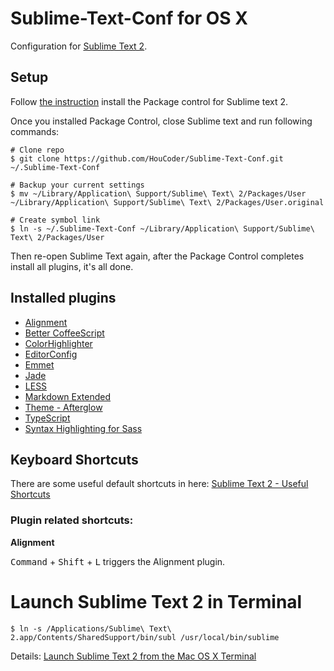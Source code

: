 # Sublime-Text-Conf for OS X

Configuration for [Sublime Text 2](http://www.sublimetext.com/2).

## Setup

Follow [the instruction](https://packagecontrol.io/installation#st2) install the Package control for Sublime text 2.

Once you installed Package Control, close Sublime text and run following commands:

```shell
# Clone repo
$ git clone https://github.com/HouCoder/Sublime-Text-Conf.git ~/.Sublime-Text-Conf

# Backup your current settings
$ mv ~/Library/Application\ Support/Sublime\ Text\ 2/Packages/User ~/Library/Application\ Support/Sublime\ Text\ 2/Packages/User.original

# Create symbol link
$ ln -s ~/.Sublime-Text-Conf ~/Library/Application\ Support/Sublime\ Text\ 2/Packages/User
```

Then re-open Sublime Text again, after the Package Control completes install all plugins, it's all done.

## Installed plugins

- [Alignment](http://wbond.net/sublime_packages/alignment)
- [Better CoffeeScript](https://github.com/aponxi/sublime-better-coffeescript)
- [ColorHighlighter](https://github.com/Monnoroch/ColorHighlighter)
- [EditorConfig](https://github.com/sindresorhus/editorconfig-sublime)
- [Emmet](https://github.com/sergeche/emmet-sublime)
- [Jade](https://github.com/davidrios/jade-tmbundle)
- [LESS](https://github.com/danro/Less-sublime)
- [Markdown Extended](https://github.com/jonschlinkert/sublime-markdown-extended)
- [Theme - Afterglow](https://github.com/YabataDesign/afterglow-theme)
- [TypeScript](https://github.com/Microsoft/TypeScript-Sublime-Plugin)
- [Syntax Highlighting for Sass](https://github.com/P233/Syntax-highlighting-for-Sass)

## Keyboard Shortcuts

There are some useful default shortcuts in here: [Sublime Text 2 - Useful Shortcuts](https://gist.github.com/lucasfais/1207002#file-gistfile1-textile)

### Plugin related shortcuts:

**Alignment**

<kbd>Command</kbd> + <kbd>Shift</kbd> + <kbd>L</kbd> triggers the Alignment plugin.

# Launch Sublime Text 2 in Terminal

```shell
$ ln -s /Applications/Sublime\ Text\ 2.app/Contents/SharedSupport/bin/subl /usr/local/bin/sublime
```

Details: [Launch Sublime Text 2 from the Mac OS X Terminal](https://gist.github.com/olivierlacan/1195304)
